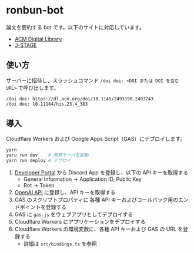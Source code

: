 # ronbun-bot

論文を要約する bot です。以下のサイトに対応しています。

- [ACM Digital Library](https://dl.acm.org)
- [J-STAGE](https://www.jstage.jst.go.jp/browse/-char/ja/)

## 使い方

サーバーに招待し、スラッシュコマンド `/doi doi: <DOI または DOI を含む URL>` で呼び出します。

```
/doi doi: https://dl.acm.org/doi/10.1145/2493190.2493243
/doi doi: 10.11184/his.23.4_383
```

## 導入

Cloudflare Workers および Google Apps Script（GAS）にデプロイします。

```bash
yarn
yaru run dev    # 開発サーバを起動
yarn run deploy # デプロイ
```

1. [Developer Portal](https://discord.com/developers/applications) から Discord App を登録し、以下の API キーを取得する
    - General Information → Application ID, Public Key
    - Bot → Token
2. [OpenAI API](https://openai.com/blog/openai-api) に登録し、API キーを取得する
3. GAS のスクリプトプロパティに 各種 API キーおよびコールバック用のエンドポイントを登録する
4. GAS に `gas.js` をウェブアプリとしてデプロイする
5. Cloudflare Workers にアプリケーションをデプロイする
6. Cloudflare Workers の環境変数に、各種 API キーおよび GAS の URL を登録する
    - 詳細は `src/bindings.ts` を参照

